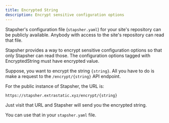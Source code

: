```yaml
---
title: Encrypted String
description: Encrypt sensitive configuration options
---
```


Stapsher's configuration file (`stapsher.yaml`) for your site's repository can be publicly available. Anybody with access to the site's repository can read that file.

Stapsher provides a way to encrypt sensitive configuration options so that only Stapsher can read those. The configuration options tagged with <span class="tag is-dark">EncryptedString</span> must have encrypted value.

Suppose, you want to encrypt the string `{string}`. All you have to do is make a request to the `/encrypt/{string}` API endpoint.

For the public instance of Stapsher, the URL is:

```
https://stapsher.extrastatic.xyz/encrypt/{string}
```

Just visit that URL and Stapsher will send you the encrypted string.

You can use that in your `stapsher.yaml` file.
